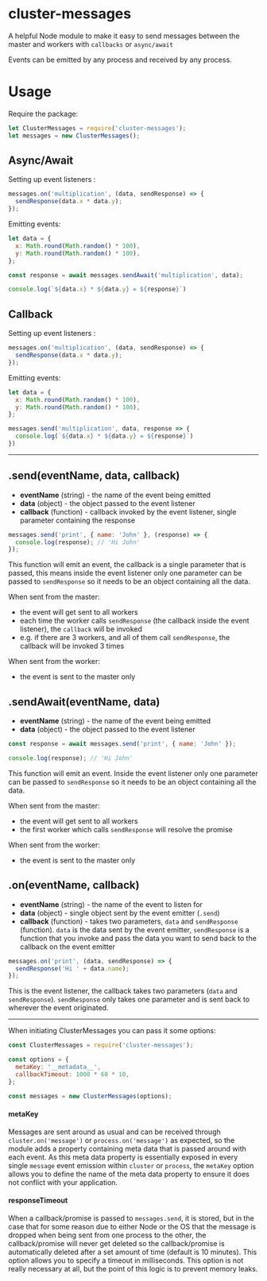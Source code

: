 # cluster-messages
A helpful Node module to make it easy to send messages between the
master and workers with `callbacks` or `async/await`

Events can be emitted by any process and received by any process.

# Usage

Require the package:
```javascript
let ClusterMessages = require('cluster-messages');
let messages = new ClusterMessages();
```

## Async/Await

Setting up event listeners :
```javascript
messages.on('multiplication', (data, sendResponse) => {
  sendResponse(data.x * data.y);
});
```

Emitting events:
```javascript
let data = {
  x: Math.round(Math.random() * 100),
  y: Math.round(Math.random() * 100),
};

const response = await messages.sendAwait('multiplication', data);

console.log(`${data.x} * ${data.y} = ${response}`)
```

## Callback

Setting up event listeners :
```javascript
messages.on('multiplication', (data, sendResponse) => {
  sendResponse(data.x * data.y);
});
```

Emitting events:
```javascript
let data = {
  x: Math.round(Math.random() * 100),
  y: Math.round(Math.random() * 100),
};

messages.send('multiplication', data, response => {
  console.log(`${data.x} * ${data.y} = ${response}`)
})
```

---

## .send(eventName, data, callback)

- **eventName** (string) - the name of the event being emitted
- **data** (object) - the object passed to the event listener
- **callback** (function) - callback invoked
by the event listener, single parameter containing the response

```javascript
messages.send('print', { name: 'John' }, (response) => {
  console.log(response); // 'Hi John'
});
```

This function will emit an event, the callback is a single parameter
that is passed, this means inside the event listener only one parameter
can be passed to `sendResponse` so it needs to be an object containing
all the data.

When sent from the master:
- the event will get sent to all workers
- each time the worker calls `sendResponse` (the callback inside
the event listener), the `callback` will be invoked
- e.g. if there are 3 workers, and all of them call `sendResponse`,
the callback will be invoked 3 times

When sent from the worker:
- the event is sent to the master only

## .sendAwait(eventName, data)

- **eventName** (string) - the name of the event being emitted
- **data** (object) - the object passed to the event listener

```javascript
const response = await messages.send('print', { name: 'John' });

console.log(response); // 'Hi John'
```

This function will emit an event. Inside the event listener only one parameter
can be passed to `sendResponse` so it needs to be an object containing
all the data.

When sent from the master:
- the event will get sent to all workers
- the first worker which calls `sendResponse` will resolve the promise

When sent from the worker:
- the event is sent to the master only

## .on(eventName, callback)

- **eventName** (string) - the name of the event to listen for
- **data** (object) - single object sent by the event emitter (`.send`)
- **callback** (function) - takes two parameters, `data` and
`sendResponse` (function). `data` is the data sent by the event emitter,
`sendResponse` is a function that you invoke and pass the data you want
to send back to the callback on the event emitter

```javascript
messages.on('print', (data, sendResponse) => {
  sendResponse('Hi ' + data.name);
});
```

This is the event listener, the callback takes two parameters (`data`
and `sendResponse`). `sendResponse` only takes one parameter and is
sent back to wherever the event originated.

---

When initiating ClusterMessages you can pass it some options:
```javascript
const ClusterMessages = require('cluster-messages');

const options = {
  metaKey: '__metadata__',
  callbackTimeout: 1000 * 60 * 10,
};

const messages = new ClusterMessages(options);
```

#### metaKey
Messages are sent around as usual and can be
received through `cluster.on('message')` or
`process.on('message')` as expected, so the module adds a property containing
meta data that is passed around with each event. As this meta data
property is essentially exposed in every single `message` event emission
within `cluster` or `process`, the `metaKey` option allows you to define
the name of the meta data property to ensure it does not conflict with
your application.

#### responseTimeout
When a callback/promise is passed to `messages.send`, it is stored, but in the
case that for some reason due to either Node or the OS that the message
is dropped when being sent from one process to the other, the callback/promise
will never get deleted so the callback/promise is automatically deleted after
a set amount of time (default is 10 minutes). This option
allows you to specify a timeout in milliseconds. This option is not
really necessary at all, but the point of this logic is to prevent
memory leaks.
